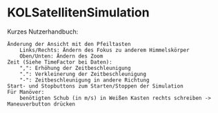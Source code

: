 # KOLSatellitenSimulation
Kurzes Nutzerhandbuch:

    Änderung der Ansicht mit den Pfeiltasten
        Links/Rechts: Ändern des Fokus zu anderem Himmelskörper
        Oben/Unten: Ändern des Zoom
    Zeit (Siehe TimeFactor bei Daten):
        ",": Erhöhung der Zeitbeschleunigung
        ".": Verkleinerung der Zeitbeschleunigung
        "-": Zeitbeschleunigung in andere Richtung
    Start- und Stopbuttons zum Starten/Stoppen der Simulation
    Für Manöver:
        benötigten Schub (in m/s) in Weißen Kasten rechts schreiben -> Maneuverbutton drücken
